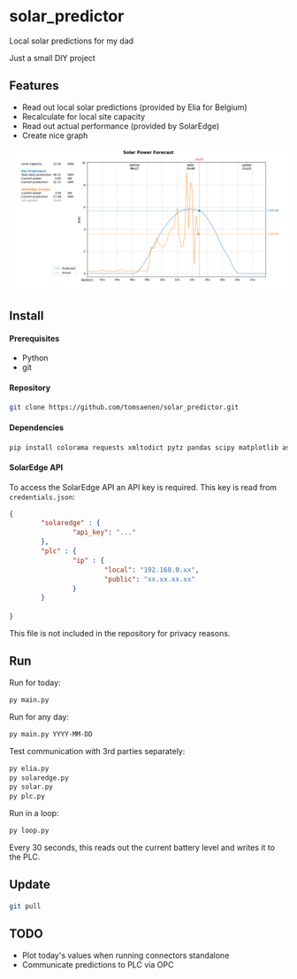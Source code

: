 # solar_predictor
Local solar predictions for my dad

Just a small DIY project

## Features
- Read out local solar predictions (provided by Elia for Belgium)
- Recalculate for local site capacity
- Read out actual performance (provided by SolarEdge)
- Create nice graph

![plot.png](./doc/plot.png)

## Install

#### Prerequisites
- Python
- git

#### Repository
```bash
git clone https://github.com/tomsaenen/solar_predictor.git
```

#### Dependencies
```bash
pip install colorama requests xmltodict pytz pandas scipy matplotlib astral python-snap7
```

#### SolarEdge API
To access the SolarEdge API an API key is required. This key is read from `credentials.json`:
```json
{
        "solaredge" : {
                "api_key": "..."
        },
        "plc" : {
                "ip" : {
                        "local": "192.168.0.xx",
                        "public": "xx.xx.xx.xx"
                }
        }

}
```
This file is not included in the repository for privacy reasons.

## Run
Run for today:
```bash
py main.py
```

Run for any day:
```bash
py main.py YYYY-MM-DD
```

Test communication with 3rd parties separately:
```bash
py elia.py
py solaredge.py
py solar.py
py plc.py
```

Run in a loop:
```bash
py loop.py
```
Every 30 seconds, this reads out the current battery level and writes it to the PLC.

## Update
```bash
git pull
```

## TODO
- Plot today's values when running connectors standalone
- Communicate predictions to PLC via OPC
